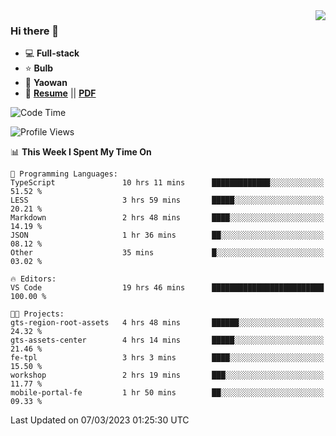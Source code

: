 <img align="right" src="https://github-readme-stats.vercel.app/api?username=LolipopJ&show_icons=true&count_private=true&hide_title=true&include_all_commits=true&theme=vue">

### Hi there 👋

- :computer: **Full-stack**
- :star: **Bulb**
- :pill: **Yaowan**
- :milky_way: [**Resume**](https://lolipopj.github.io/resume/) || [**PDF**](https://cdn.jsdelivr.net/gh/lolipopj/resume/export/resume-en.pdf)

<!--START_SECTION:waka-->
![Code Time](http://img.shields.io/badge/Code%20Time-1%2C016%20hrs%2045%20mins-blue)

![Profile Views](http://img.shields.io/badge/Profile%20Views-31-blue)

📊 **This Week I Spent My Time On** 

```text
💬 Programming Languages: 
TypeScript               10 hrs 11 mins      █████████████░░░░░░░░░░░░   51.52 % 
LESS                     3 hrs 59 mins       █████░░░░░░░░░░░░░░░░░░░░   20.21 % 
Markdown                 2 hrs 48 mins       ████░░░░░░░░░░░░░░░░░░░░░   14.19 % 
JSON                     1 hr 36 mins        ██░░░░░░░░░░░░░░░░░░░░░░░   08.12 % 
Other                    35 mins             █░░░░░░░░░░░░░░░░░░░░░░░░   03.02 % 

🔥 Editors: 
VS Code                  19 hrs 46 mins      █████████████████████████   100.00 % 

🐱‍💻 Projects: 
gts-region-root-assets   4 hrs 48 mins       ██████░░░░░░░░░░░░░░░░░░░   24.32 % 
gts-assets-center        4 hrs 14 mins       █████░░░░░░░░░░░░░░░░░░░░   21.46 % 
fe-tpl                   3 hrs 3 mins        ████░░░░░░░░░░░░░░░░░░░░░   15.50 % 
workshop                 2 hrs 19 mins       ███░░░░░░░░░░░░░░░░░░░░░░   11.77 % 
mobile-portal-fe         1 hr 50 mins        ██░░░░░░░░░░░░░░░░░░░░░░░   09.33 % 
```


 Last Updated on 07/03/2023 01:25:30 UTC
<!--END_SECTION:waka-->
